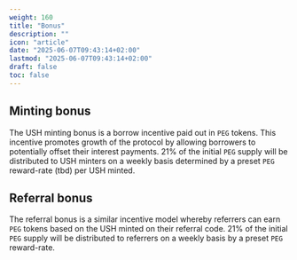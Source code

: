 ```yaml
---
weight: 160
title: "Bonus"
description: ""
icon: "article"
date: "2025-06-07T09:43:14+02:00"
lastmod: "2025-06-07T09:43:14+02:00"
draft: false
toc: false
---
```


## Minting bonus
The USH minting bonus is a borrow incentive paid out in `PEG` tokens. This incentive promotes growth of the protocol by allowing borrowers to potentially offset their interest payments. 21% of the initial `PEG` supply will be distributed to USH minters on a weekly basis determined by a preset `PEG` reward-rate (tbd) per USH minted.

## Referral bonus
The referral bonus is a similar incentive model whereby referrers can earn `PEG` tokens based on the USH minted on their referral code. 21% of the initial `PEG` supply will be distributed to referrers on a weekly basis by a preset `PEG` reward-rate.

